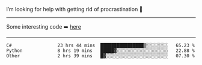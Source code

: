 I’m looking for help with getting rid of procrastination 🤔

-----

Some interesting code :arrow_right: [here](https://github.com/zhen8838/playground)

-----

<!--START_SECTION:waka-->

```text
C#                 23 hrs 44 mins  ████████████████▒░░░░░░░░   65.23 %
Python             8 hrs 19 mins   █████▓░░░░░░░░░░░░░░░░░░░   22.88 %
Other              2 hrs 39 mins   █▓░░░░░░░░░░░░░░░░░░░░░░░   07.30 %
```

<!--END_SECTION:waka-->

<!--
**zhen8838/zhen8838** is a ✨ _special_ ✨ repository because its `README.md` (this file) appears on your GitHub profile.

Here are some ideas to get you started:

- 🔭 I’m currently working on ...
- 🌱 I’m currently learning ...
- 👯 I’m looking to collaborate on ...
 ...
- 💬 Ask me about ...
- 📫 How to reach me: ...
- 😄 Pronouns: ...
- ⚡ Fun fact: ...
-->
